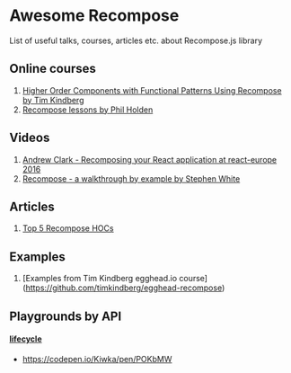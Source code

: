 # Awesome Recompose
List of useful talks, courses, articles etc. about Recompose.js library

## Online courses
1. [Higher Order Components with Functional Patterns Using Recompose by Tim Kindberg](https://egghead.io/courses/higher-order-components-with-functional-patterns-using-recompose)
2. [Recompose lessons by Phil Holden](https://egghead.io/playlists/recompose-d123a634)

## Videos
1. [Andrew Clark - Recomposing your React application at react-europe 2016](https://www.youtube.com/watch?v=zD_judE-bXk)
2. [Recompose - a walkthrough by example by Stephen White](https://opbeat.com/community/posts/recompose-a-walkthrough-by-example-by-stephen-white/)

## Articles
1. [Top 5 Recompose HOCs](https://medium.com/@abhiaiyer/top-5-recompose-hocs-1a4c9cc4566)

## Examples
1. [Examples from Tim Kindberg egghead.io course] (https://github.com/timkindberg/egghead-recompose)

## Playgrounds by API
#### [lifecycle](https://github.com/acdlite/recompose/blob/master/docs/API.md#lifecycle)
  - https://codepen.io/Kiwka/pen/POKbMW
